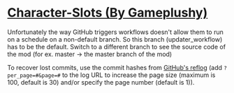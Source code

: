 # [Character-Slots (By Gameplushy)](https://github.com/Gameplushy/Character-Slots)

Unfortunately the way GitHub triggers workflows doesn't allow them to run on a schedule on a non-default branch. So this branch (updater_workflow) has to be the default. Switch to a different branch to see the source code of the mod (for ex. master -> the master branch of the mod)

To recover lost commits, use the commit hashes from [GitHub's reflog](https://api.github.com/repos/KtaneModules/Character-Slots-Gameplushy/events) (add `?per_page=#&page=#` to the log URL to increase the page size (maximum is 100, default is 30) and/or specify the page number (default is 1)).
